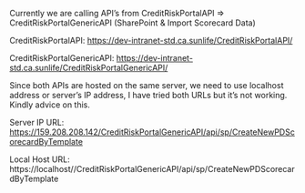Currently we are calling API’s from CreditRiskPortalAPI => CreditRiskPortalGenericAPI (SharePoint & Import Scorecard Data)

CreditRiskPortalAPI: https://dev-intranet-std.ca.sunlife/CreditRiskPortalAPI/

CreditRiskPortalGenericAPI: https://dev-intranet-std.ca.sunlife/CreditRiskPortalGenericAPI/

 Since both APIs are hosted on the same server, we need to use localhost address or server’s IP address, I have tried both URLs but it’s not working. Kindly advice on this.

Server IP URL:  https://159.208.208.142/CreditRiskPortalGenericAPI/api/sp/CreateNewPDScorecardByTemplate

Local Host URL: https://localhost//CreditRiskPortalGenericAPI/api/sp/CreateNewPDScorecardByTemplate
